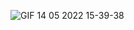 ![GIF 14 05 2022 15-39-38](https://user-images.githubusercontent.com/65919257/168426441-d7ec3b5f-e77d-4eec-bb7d-eae081c2f3d1.gif)
